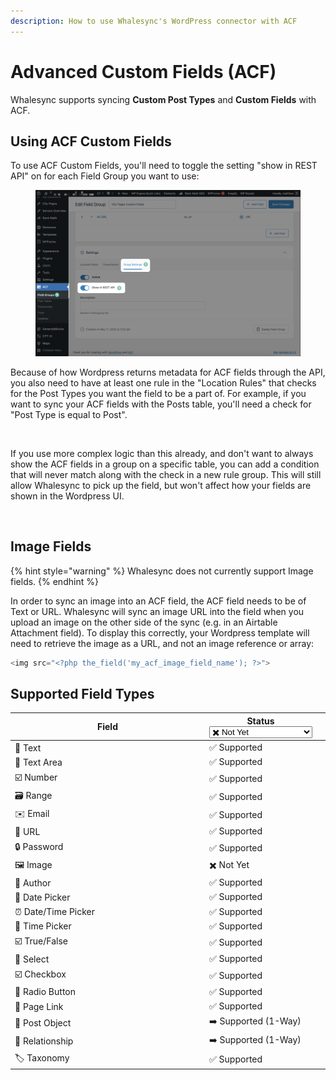 ```yaml
---
description: How to use Whalesync's WordPress connector with ACF
---
```


# Advanced Custom Fields (ACF)

Whalesync supports syncing **Custom Post Types** and **Custom Fields** with ACF.

## Using ACF Custom Fields

To use ACF Custom Fields, you'll need to toggle the setting "show in REST API" on for each Field Group you want to use:

<figure><img src="../../.gitbook/assets/Setting up ACF fields.png" alt=""><figcaption></figcaption></figure>

Because of how Wordpress returns metadata for ACF fields through the API, you also need to have at least one rule in the "Location Rules" that checks for the Post Types you want the field to be a part of. For example, if you want to sync your ACF fields with the Posts table, you'll need a check for "Post Type is equal to Post".

<figure><img src="../../.gitbook/assets/Screenshot 2025-09-08 at 11.02.46 AM.png" alt=""><figcaption></figcaption></figure>

If you use more complex logic than this already, and don't want to always show the ACF fields in a group on a specific table, you can add a condition that will never match along with the check in a new rule group. This will still allow Whalesync to pick up the field, but won't affect how your fields are shown in the Wordpress UI.

<figure><img src="../../.gitbook/assets/Screenshot 2025-09-08 at 11.13.43 AM.png" alt=""><figcaption></figcaption></figure>

## Image Fields

{% hint style="warning" %}
Whalesync does not currently support Image fields.
{% endhint %}

In order to sync an image into an ACF field, the ACF field needs to be of Text or URL. Whalesync will sync an image URL into the field when you upload an image on the other side of the sync (e.g. in an Airtable Attachment field). To display this correctly, your Wordpress template will need to retrieve the image as a URL, and not an image reference or array:

```php
<img src="<?php the_field('my_acf_image_field_name'); ?>">
```

## Supported Field Types

<table><thead><tr><th width="358.5">Field</th><th>Status<select><option value="6c90dea3d4b34f409e73be79b7076c4a" label="✖️ Not Yet" color="blue"></option><option value="9e01356060cc4ea4988d69f72fe19d39" label="✅ Supported" color="blue"></option><option value="bd4357bee12749d0b80f7bc4a94ec3b5" label="➡️ Supported (1-Way)" color="blue"></option><option value="9b0955a85d044258a10aa0d1d3695a79" label="✅ Supported (as JSON)" color="blue"></option><option value="3ed1eb655ce94da49e887be21197ec27" label="🔜 Coming Soon" color="blue"></option></select></th><th data-hidden></th></tr></thead><tbody><tr><td>👤 Text</td><td><span data-option="9e01356060cc4ea4988d69f72fe19d39">✅ Supported</span></td><td></td></tr><tr><td>🔽 Text Area</td><td><span data-option="9e01356060cc4ea4988d69f72fe19d39">✅ Supported</span></td><td></td></tr><tr><td>☑️ Number</td><td><span data-option="9e01356060cc4ea4988d69f72fe19d39">✅ Supported</span></td><td></td></tr><tr><td>🗃️ Range</td><td><span data-option="9e01356060cc4ea4988d69f72fe19d39">✅ Supported</span></td><td></td></tr><tr><td>✉️ Email</td><td><span data-option="9e01356060cc4ea4988d69f72fe19d39">✅ Supported</span></td><td></td></tr><tr><td>📂 URL</td><td><span data-option="9e01356060cc4ea4988d69f72fe19d39">✅ Supported</span></td><td></td></tr><tr><td>🔒 Password</td><td><span data-option="9e01356060cc4ea4988d69f72fe19d39">✅ Supported</span></td><td></td></tr><tr><td>🖼️ Image</td><td><span data-option="6c90dea3d4b34f409e73be79b7076c4a">✖️ Not Yet</span></td><td></td></tr><tr><td>👤 Author</td><td><span data-option="9e01356060cc4ea4988d69f72fe19d39">✅ Supported</span></td><td></td></tr><tr><td>📅 Date Picker</td><td><span data-option="9e01356060cc4ea4988d69f72fe19d39">✅ Supported</span></td><td></td></tr><tr><td>⏰ Date/Time Picker</td><td><span data-option="9e01356060cc4ea4988d69f72fe19d39">✅ Supported</span></td><td></td></tr><tr><td>🔄 Time Picker</td><td><span data-option="9e01356060cc4ea4988d69f72fe19d39">✅ Supported</span></td><td></td></tr><tr><td>☑️ True/False</td><td><span data-option="9e01356060cc4ea4988d69f72fe19d39">✅ Supported</span></td><td></td></tr><tr><td>🔽 Select</td><td><span data-option="9e01356060cc4ea4988d69f72fe19d39">✅ Supported</span></td><td></td></tr><tr><td>☑️ Checkbox</td><td><span data-option="9e01356060cc4ea4988d69f72fe19d39">✅ Supported</span></td><td></td></tr><tr><td>📱 Radio Button</td><td><span data-option="9e01356060cc4ea4988d69f72fe19d39">✅ Supported</span></td><td></td></tr><tr><td>🔗 Page Link</td><td><span data-option="9e01356060cc4ea4988d69f72fe19d39">✅ Supported</span></td><td></td></tr><tr><td>📄 Post Object</td><td><span data-option="bd4357bee12749d0b80f7bc4a94ec3b5">➡️ Supported (1-Way)</span></td><td></td></tr><tr><td>🔗 Relationship</td><td><span data-option="bd4357bee12749d0b80f7bc4a94ec3b5">➡️ Supported (1-Way)</span></td><td></td></tr><tr><td>🏷️ Taxonomy</td><td><span data-option="9e01356060cc4ea4988d69f72fe19d39">✅ Supported</span></td><td></td></tr></tbody></table>
